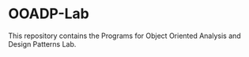 # OOADP-Lab
This repository contains the Programs for Object Oriented Analysis and Design Patterns Lab.

